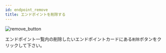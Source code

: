 ```yaml
---
id: endpoint_remove
title: エンドポイントを削除する
---
```


![remove_button](remove_button.png)

エンドポイント一覧内の削除したいエンドポイントカードにある`削除`ボタンをクリックして下さい。
